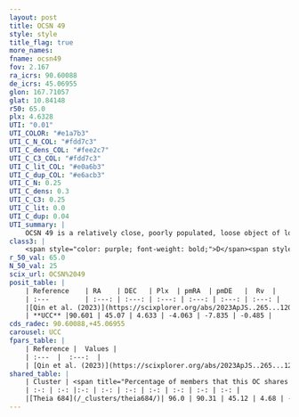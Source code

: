 ```yaml
---
layout: post
title: OCSN 49
style: style
title_flag: true
more_names: 
fname: ocsn49
fov: 2.167
ra_icrs: 90.60088
de_icrs: 45.06955
glon: 167.71057
glat: 10.84148
r50: 65.0
plx: 4.6328
UTI: "0.01"
UTI_COLOR: "#e1a7b3"
UTI_C_N_COL: "#fdd7c3"
UTI_C_dens_COL: "#fee2c7"
UTI_C_C3_COL: "#fdd7c3"
UTI_C_lit_COL: "#e0a6b3"
UTI_C_dup_COL: "#e6acb3"
UTI_C_N: 0.25
UTI_C_dens: 0.3
UTI_C_C3: 0.25
UTI_C_lit: 0.0
UTI_C_dup: 0.04
UTI_summary: |
    OCSN 49 is a relatively close, poorly populated, loose object of low C3 quality. It was recently reported in the literature.<br><br><span style="color: #99180f; font-weight: bold;">Warning: </span>This is very likely a duplicate object, which shares a large percentage of members with at least one previously reported entry.
class3: |
    <span style="color: purple; font-weight: bold;">D</span><span style="color: #FFC300; font-weight: bold;">B</span>
r_50_val: 65.0
N_50_val: 25
scix_url: OCSN%2049
posit_table: |
    | Reference    | RA    | DEC   | Plx  | pmRA  | pmDE   |  Rv  |
    | :---         | :---: | :---: | :---: | :---: | :---: | :---: |
    |[Qin et al. (2023)](https://scixplorer.org/abs/2023ApJS..265...12Q) | 90.55 | 45.26 | 4.64 | -3.97 | -7.64 | -0.93 |
    | **UCC** |90.601 | 45.07 | 4.633 | -4.063 | -7.835 | -0.485 | 
cds_radec: 90.60088,+45.06955
carousel: UCC
fpars_table: |
    | Reference |  Values |
    | :---  |  :---:  |
    | [Qin et al. (2023)](https://scixplorer.org/abs/2023ApJS..265...12Q) | `E(B-V)=0.03, m-M=6.66, logt=8.85` |
shared_table: |
    | Cluster | <span title="Percentage of members that this OC shares with the ones listed">%</span>   | RA   | DEC   | Plx   | pmRA  | pmDE  | Rv | UTI |
    | :-: | :-: |:-: | :-: | :-: | :-: | :-: | :-: | :-: |
    |[Theia 684](/_clusters/theia684/)| 96.0 | 90.31 | 45.12 | 4.68 | -4.1 | -7.93 | -0.55 |0.24 |
---
```

